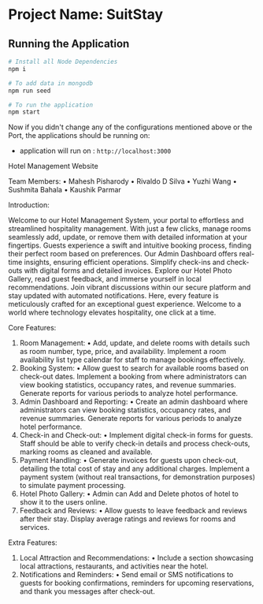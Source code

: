 # Project Name: SuitStay

## Running the Application

```bash
# Install all Node Dependencies
npm i
```

```bash
# To add data in mongodb
npm run seed
```
```bash
# To run the application
npm start
```

Now if you didn't change any of the configurations mentioned above or the Port, the applications should be running on:
- application will run on : `http://localhost:3000`


Hotel Management Website

Team Members:
•	Mahesh Pisharody
•	Rivaldo D Silva
•	Yuzhi Wang
•	Sushmita Bahala
•	Kaushik Parmar

Introduction:

Welcome to our Hotel Management System, your portal to effortless and streamlined hospitality management. With just a few clicks, manage rooms seamlessly add, update, or remove them with detailed information at your fingertips. Guests experience a swift and intuitive booking process, finding their perfect room based on preferences. Our Admin Dashboard offers real-time insights, ensuring efficient operations. Simplify check-ins and check-outs with digital forms and detailed invoices. Explore our Hotel Photo Gallery, read guest feedback, and immerse yourself in local recommendations. Join vibrant discussions within our secure platform and stay updated with automated notifications. Here, every feature is meticulously crafted for an exceptional guest experience. Welcome to a world where technology elevates hospitality, one click at a time.

Core Features:

1.	Room Management:
•	Add, update, and delete rooms with details such as room number, type, price, and availability. Implement a room availability list type calendar for staff to manage bookings effectively.
2.	Booking System:
•	Allow guest to search for available rooms based on check-out dates. Implement a booking from where administrators can view booking statistics, occupancy rates, and revenue summaries. Generate reports for various periods to analyze hotel performance.
3.	Admin Dashboard and Reporting:
•	Create an admin dashboard where administrators can view booking statistics, occupancy rates, and revenue summaries. Generate reports for various periods to analyze hotel performance.
4.	Check-in and Check-out:
•	Implement digital check-in forms for guests. Staff should be able to verify check-in details and process check-outs, marking rooms as cleaned and available.
5.	Payment Handling:
•	Generate invoices for guests upon check-out, detailing the total cost of stay and any additional charges. Implement a payment system (without real transactions, for demonstration purposes) to simulate payment processing.
6.	Hotel Photo Gallery:
•	Admin can Add and Delete photos of hotel to show it to the users online.
7.	Feedback and Reviews:
•	Allow guests to leave feedback and reviews after their stay. Display average ratings and reviews for rooms and services.




Extra Features:
1.	Local Attraction and Recommendations:
•	Include a section showcasing local attractions, restaurants, and activities near the hotel.
2.	Notifications and Reminders:
•	Send email or SMS notifications to guests for booking confirmations, reminders for upcoming reservations, and thank you messages after check-out.
